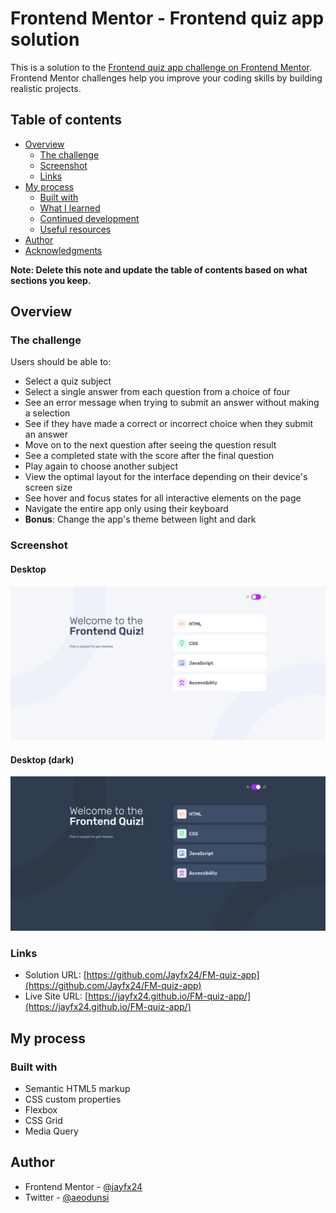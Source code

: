 # Frontend Mentor - Frontend quiz app solution

This is a solution to the [Frontend quiz app challenge on Frontend Mentor](https://www.frontendmentor.io/challenges/frontend-quiz-app-BE7xkzXQnU). Frontend Mentor challenges help you improve your coding skills by building realistic projects. 

## Table of contents

- [Overview](#overview)
  - [The challenge](#the-challenge)
  - [Screenshot](#screenshot)
  - [Links](#links)
- [My process](#my-process)
  - [Built with](#built-with)
  - [What I learned](#what-i-learned)
  - [Continued development](#continued-development)
  - [Useful resources](#useful-resources)
- [Author](#author)
- [Acknowledgments](#acknowledgments)

**Note: Delete this note and update the table of contents based on what sections you keep.**

## Overview

### The challenge

Users should be able to:

- Select a quiz subject
- Select a single answer from each question from a choice of four
- See an error message when trying to submit an answer without making a selection
- See if they have made a correct or incorrect choice when they submit an answer
- Move on to the next question after seeing the question result
- See a completed state with the score after the final question
- Play again to choose another subject
- View the optimal layout for the interface depending on their device's screen size
- See hover and focus states for all interactive elements on the page
- Navigate the entire app only using their keyboard
- **Bonus**: Change the app's theme between light and dark

### Screenshot
#### Desktop
![](./src/assets/images/desktop.png)

#### Desktop (dark)
![](./src/assets/images/desktop-dark.png)



### Links

- Solution URL: [https://github.com/Jayfx24/FM-quiz-app](https://github.com/Jayfx24/FM-quiz-app)
- Live Site URL: [https://jayfx24.github.io/FM-quiz-app/](https://jayfx24.github.io/FM-quiz-app/)

## My process

### Built with

- Semantic HTML5 markup
- CSS custom properties
- Flexbox
- CSS Grid
- Media Query



## Author
- Frontend Mentor - [@jayfx24](https://www.frontendmentor.io/profile/jayfx24)
- Twitter - [@aeodunsi](https://www.twitter.com/aeodunsi)


